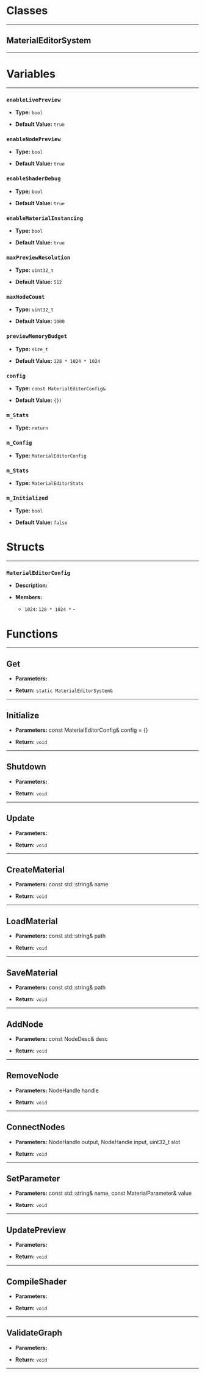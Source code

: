 # Classes
---

## MaterialEditorSystem
---




# Variables
---

### `enableLivePreview`

- **Type:** `bool`

- **Default Value:** `true`



### `enableNodePreview`

- **Type:** `bool`

- **Default Value:** `true`



### `enableShaderDebug`

- **Type:** `bool`

- **Default Value:** `true`



### `enableMaterialInstancing`

- **Type:** `bool`

- **Default Value:** `true`



### `maxPreviewResolution`

- **Type:** `uint32_t`

- **Default Value:** `512`



### `maxNodeCount`

- **Type:** `uint32_t`

- **Default Value:** `1000`



### `previewMemoryBudget`

- **Type:** `size_t`

- **Default Value:** `128 * 1024 * 1024`



### `config`

- **Type:** `const MaterialEditorConfig&`

- **Default Value:** `{})`



### `m_Stats`

- **Type:** `return`



### `m_Config`

- **Type:** `MaterialEditorConfig`



### `m_Stats`

- **Type:** `MaterialEditorStats`



### `m_Initialized`

- **Type:** `bool`

- **Default Value:** `false`




# Structs
---

### `MaterialEditorConfig`

- **Description:** 

- **Members:**

  - `1024`: `128 * 1024 *` - 




# Functions
---

## Get



- **Parameters:** 

- **Return:** `static MaterialEditorSystem&`

---

## Initialize



- **Parameters:** const MaterialEditorConfig& config = {}

- **Return:** `void`

---

## Shutdown



- **Parameters:** 

- **Return:** `void`

---

## Update



- **Parameters:** 

- **Return:** `void`

---

## CreateMaterial



- **Parameters:** const std::string& name

- **Return:** `void`

---

## LoadMaterial



- **Parameters:** const std::string& path

- **Return:** `void`

---

## SaveMaterial



- **Parameters:** const std::string& path

- **Return:** `void`

---

## AddNode



- **Parameters:** const NodeDesc& desc

- **Return:** `void`

---

## RemoveNode



- **Parameters:** NodeHandle handle

- **Return:** `void`

---

## ConnectNodes



- **Parameters:** NodeHandle output, NodeHandle input, uint32_t slot

- **Return:** `void`

---

## SetParameter



- **Parameters:** const std::string& name, const MaterialParameter& value

- **Return:** `void`

---

## UpdatePreview



- **Parameters:** 

- **Return:** `void`

---

## CompileShader



- **Parameters:** 

- **Return:** `void`

---

## ValidateGraph



- **Parameters:** 

- **Return:** `void`

---
